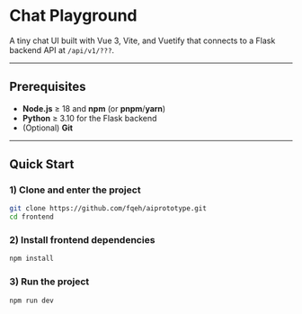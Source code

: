 # Chat Playground

A tiny chat UI built with Vue 3, Vite, and Vuetify that connects to a Flask backend API at `/api/v1/???`.

---

## Prerequisites

- **Node.js** ≥ 18 and **npm** (or **pnpm**/**yarn**)  
- **Python** ≥ 3.10 for the Flask backend  
- (Optional) **Git**

---

## Quick Start

### 1) Clone and enter the project
```bash
git clone https://github.com/fqeh/aiprototype.git
cd frontend
```


### 2) Install frontend dependencies
```bash
npm install
```

### 3) Run the project
```bash
npm run dev
```
